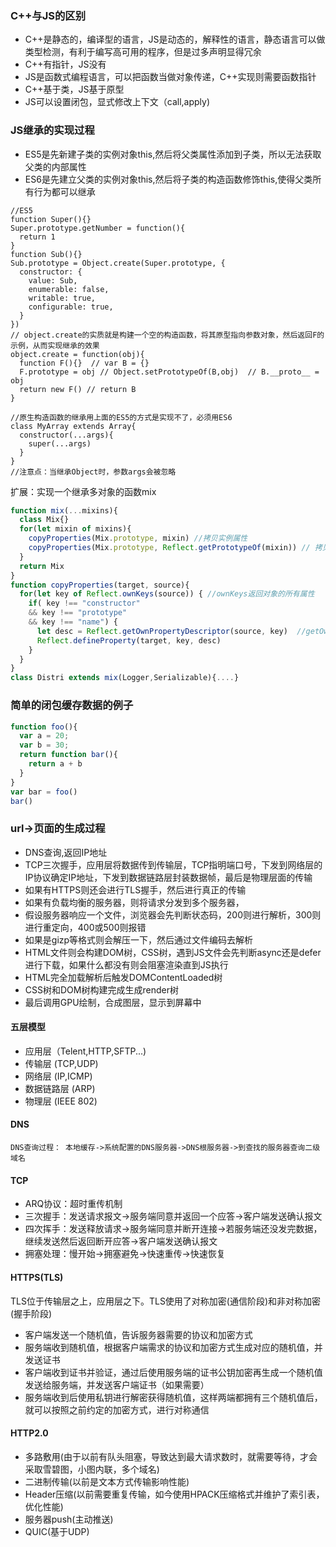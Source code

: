 ### C++与JS的区别

- C++是静态的，编译型的语言，JS是动态的，解释性的语言，静态语言可以做类型检测，有利于编写高可用的程序，但是过多声明显得冗余
- C++有指针，JS没有
- JS是函数式编程语言，可以把函数当做对象传递，C++实现则需要函数指针
- C++基于类，JS基于原型
- JS可以设置闭包，显式修改上下文（call,apply)

### JS继承的实现过程

- ES5是先新建子类的实例对象this,然后将父类属性添加到子类，所以无法获取父类的内部属性
- ES6是先建立父类的实例对象this,然后将子类的构造函数修饰this,使得父类所有行为都可以继承

```JS
//ES5
function Super(){}
Super.prototype.getNumber = function(){
  return 1
}
function Sub(){}
Sub.prototype = Object.create(Super.prototype, {
  constructor: {
    value: Sub,
    enumerable: false,
    writable: true,
    configurable: true,
  }
})
// object.create的实质就是构建一个空的构造函数，将其原型指向参数对象，然后返回F的示例，从而实现继承的效果
object.create = function(obj){
  function F(){}  // var B = {}
  F.prototype = obj // Object.setPrototypeOf(B,obj)  // B.__proto__ = obj
  return new F() // return B
}

//原生构造函数的继承用上面的ES5的方式是实现不了，必须用ES6
class MyArray extends Array{
  constructor(...args){
    super(...args)
  }
}
//注意点：当继承Object时，参数args会被忽略
```

扩展：实现一个继承多对象的函数mix

```js
function mix(...mixins){
  class Mix{}
  for(let mixin of mixins){
    copyProperties(Mix.prototype, mixin) //拷贝实例属性
    copyProperties(Mix.prototype, Reflect.getPrototypeOf(mixin)) // 拷贝原型属性
  }
  return Mix
}
function copyProperties(target, source){
  for(let key of Reflect.ownKeys(source)) { //ownKeys返回对象的所有属性
    if( key !== "constructor" 
    && key !== "prototype"
    && key !== "name") {
      let desc = Reflect.getOwnPropertyDescriptor(source, key)  //getOwnPropertyDescriptor返回对象的描述属性
      Reflect.defineProperty(target, key, desc)
    }
  }
}
class Distri extends mix(Logger,Serializable){....}
```

### 简单的闭包缓存数据的例子

```js
function foo(){
  var a = 20;
  var b = 30;
  return function bar(){
    return a + b
  }
}
var bar = foo()
bar()
```

### url->页面的生成过程

- DNS查询,返回IP地址
- TCP三次握手，应用层将数据传到传输层，TCP指明端口号，下发到网络层的IP协议确定IP地址，下发到数据链路层封装数据帧，最后是物理层面的传输
- 如果有HTTPS则还会进行TLS握手，然后进行真正的传输
- 如果有负载均衡的服务器，则将请求分发到多个服务器，
- 假设服务器响应一个文件，浏览器会先判断状态码，200则进行解析，300则进行重定向，400或500则报错
- 如果是gizp等格式则会解压一下，然后通过文件编码去解析
- HTML文件则会构建DOM树，CSS树，遇到JS文件会先判断async还是defer进行下载，如果什么都没有则会阻塞渲染直到JS执行
- HTML完全加载解析后触发DOMContentLoaded树
- CSS树和DOM树构建完成生成render树
- 最后调用GPU绘制，合成图层，显示到屏幕中

#### 五层模型

- 应用层（Telent,HTTP,SFTP...)
- 传输层 (TCP,UDP)
- 网络层 (IP,ICMP)
- 数据链路层 (ARP)
- 物理层 (IEEE 802)

#### DNS

```DNS查询过程： 本地缓存->系统配置的DNS服务器->DNS根服务器->到查找的服务器查询二级域名```

#### TCP

- ARQ协议：超时重传机制
- 三次握手：发送请求报文->服务端同意并返回一个应答->客户端发送确认报文
- 四次挥手：发送释放请求->服务端同意并断开连接->若服务端还没发完数据，继续发送然后返回断开应答->客户端发送确认报文
- 拥塞处理：慢开始->拥塞避免->快速重传->快速恢复

#### HTTPS(TLS)

TLS位于传输层之上，应用层之下。TLS使用了对称加密(通信阶段)和非对称加密(握手阶段)

- 客户端发送一个随机值，告诉服务器需要的协议和加密方式
- 服务端收到随机值，根据客户端需求的协议和加密方式生成对应的随机值，并发送证书
- 客户端收到证书并验证，通过后使用服务端的证书公钥加密再生成一个随机值发送给服务端，并发送客户端证书（如果需要）
- 服务端收到后使用私钥进行解密获得随机值，这样两端都拥有三个随机值后，就可以按照之前约定的加密方式，进行对称通信

#### HTTP2.0

- 多路敷用(由于以前有队头阻塞，导致达到最大请求数时，就需要等待，才会采取雪碧图，小图内联，多个域名)
- 二进制传输(以前是文本方式传输影响性能)
- Header压缩(以前需要重复传输，如今使用HPACK压缩格式并维护了索引表，优化性能)
- 服务器push(主动推送)
- QUIC(基于UDP)